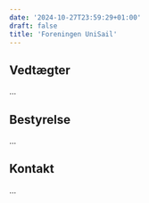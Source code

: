```yaml
---
date: '2024-10-27T23:59:29+01:00'
draft: false
title: 'Foreningen UniSail'
---
```

## Vedtægter

...

## Bestyrelse

...

## Kontakt

...
